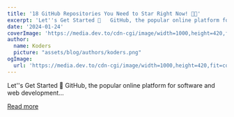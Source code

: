 ```yaml
---
title: '18 GitHub Repositories You Need to Star Right Now! 🌟🔥'
excerpt: 'Let''s Get Started 🙌   GitHub, the popular online platform for software and web development...'
date: '2024-01-24'
coverImage: 'https://media.dev.to/cdn-cgi/image/width=1000,height=420,fit=cover,gravity=auto,format=auto/https%3A%2F%2Fdev-to-uploads.s3.amazonaws.com%2Fuploads%2Farticles%2Fovrws6gjp38iftrhyzwz.png'
author:
  name: Koders
  picture: "assets/blog/authors/koders.png"
ogImage:
  url: 'https://media.dev.to/cdn-cgi/image/width=1000,height=420,fit=cover,gravity=auto,format=auto/https%3A%2F%2Fdev-to-uploads.s3.amazonaws.com%2Fuploads%2Farticles%2Fovrws6gjp38iftrhyzwz.png'
---
```


Let''s Get Started 🙌   GitHub, the popular online platform for software and web development...

[Read more](https://dev.to/arjuncodess/18-github-repositories-you-need-to-star-right-now-m0d)
